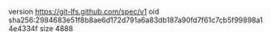 version https://git-lfs.github.com/spec/v1
oid sha256:2984683e51f8b8ae6d172d791a6a83db187a90fd7f61c7cb5f99898a14e4334f
size 4888
